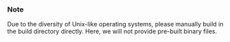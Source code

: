 ### Note
Due to the diversity of Unix-like operating systems, please manually build in the build directory directly. Here, we will not provide pre-built binary files.